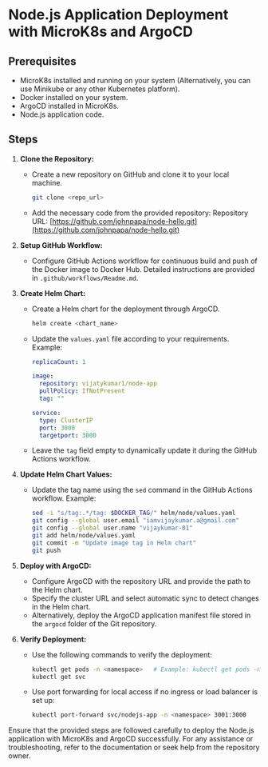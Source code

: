 # Node.js Application Deployment with MicroK8s and ArgoCD

## Prerequisites

- MicroK8s installed and running on your system (Alternatively, you can use Minikube or any other Kubernetes platform).
- Docker installed on your system.
- ArgoCD installed in MicroK8s.
- Node.js application code.

## Steps

1. **Clone the Repository:**
   - Create a new repository on GitHub and clone it to your local machine.
     ```bash
     git clone <repo_url>
     ```
   - Add the necessary code from the provided repository:
     Repository URL: [https://github.com/johnpapa/node-hello.git](https://github.com/johnpapa/node-hello.git)

2. **Setup GitHub Workflow:**
   - Configure GitHub Actions workflow for continuous build and push of the Docker image to Docker Hub. Detailed instructions are provided in `.github/workflows/Readme.md`.

3. **Create Helm Chart:**
   - Create a Helm chart for the deployment through ArgoCD.
     ```bash
     helm create <chart_name>
     ```
   - Update the `values.yaml` file according to your requirements. Example:
     ```yaml
     replicaCount: 1

     image:
       repository: vijatykumar1/node-app
       pullPolicy: IfNotPresent
       tag: ""
     
     service:
       type: ClusterIP
       port: 3000
       targetport: 3000
     ```
   - Leave the `tag` field empty to dynamically update it during the GitHub Actions workflow.

4. **Update Helm Chart Values:**
   - Update the tag name using the `sed` command in the GitHub Actions workflow. Example:
     ```bash
     sed -i "s/tag:.*/tag: $DOCKER_TAG/" helm/node/values.yaml
     git config --global user.email "iamvijaykumar.a@gmail.com"
     git config --global user.name "vijaykumar-01"
     git add helm/node/values.yaml
     git commit -m "Update image tag in Helm chart"
     git push
     ```

5. **Deploy with ArgoCD:**
   - Configure ArgoCD with the repository URL and provide the path to the Helm chart.
   - Specify the cluster URL and select automatic sync to detect changes in the Helm chart.
   - Alternatively, deploy the ArgoCD application manifest file stored in the `argocd` folder of the Git repository.

6. **Verify Deployment:**
   - Use the following commands to verify the deployment:
     ```bash
     kubectl get pods -n <namespace>   # Example: kubectl get pods -n dev
     kubectl get svc
     ```
   - Use port forwarding for local access if no ingress or load balancer is set up:
     ```bash
     kubectl port-forward svc/nodejs-app -n <namespace> 3001:3000
     ```

Ensure that the provided steps are followed carefully to deploy the Node.js application with MicroK8s and ArgoCD successfully. For any assistance or troubleshooting, refer to the documentation or seek help from the repository owner.
